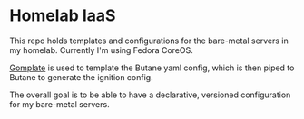 # Homelab IaaS

This repo holds templates and configurations for the bare-metal servers in my homelab. Currently I'm using Fedora CoreOS.

[Gomplate](https://docs.gomplate.ca/) is used to template the Butane yaml config, which is then piped to Butane to generate the ignition config.

The overall goal is to be able to have a declarative, versioned configuration for my bare-metal servers.
